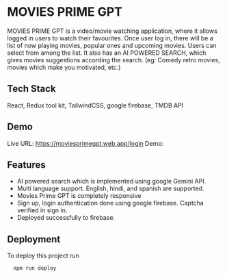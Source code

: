 # MOVIES PRIME GPT

MOVIES PRIME GPT is a video/movie watching application, where it allows logged in users to watch their favourites. Once user log in, there will be a list of now playing movies, popular ones and upcoming movies. Users can select from among the list. It also has an AI POWERED SEARCH, which gives movies suggestions according the search. (eg: Comedy retro movies, movies which make you motivated, etc.) 

## Tech Stack

React, Redux tool kit, TailwindCSS, google firebase, TMDB API

## Demo

Live URL: https://moviesprimegpt.web.app/login
Demo: 

## Features

- AI powered search which is implemented using google Gemini API. 
- Multi language support. English, hindi, and spanish are supported. 
- Movies Prime GPT is completely responsive
- Sign up, login authentication done using google firebase. Captcha verified in sign in. 
- Deployed successfully to firebase. 



## Deployment

To deploy this project run

```bash
  npm run deploy
```
